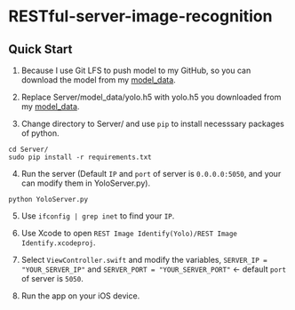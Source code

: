 # RESTful-server-image-recognition

## Quick Start
1. Because I use Git LFS to push model to my GitHub, so you can download the model from my [model_data](https://github.com/LinRenHong/RESTful-server-image-recognition/blob/master/Server/model_data/yolo.h5).

2. Replace Server/model_data/yolo.h5 with yolo.h5 you downloaded from my [model_data](https://github.com/LinRenHong/RESTful-server-image-recognition/blob/master/Server/model_data/yolo.h5).

3. Change directory to Server/ and use `pip` to install necesssary packages of python.
```
cd Server/
sudo pip install -r requirements.txt
```

4. Run the server (Default `IP` and `port` of server is `0.0.0.0:5050`, and your can modify them in YoloServer.py).
```
python YoloServer.py
```

5. Use `ifconfig | grep inet` to find your `IP`.

6. Use Xcode to open `REST Image Identify(Yolo)/REST Image Identify.xcodeproj`.

7. Select `ViewController.swift` and modify the variables, `SERVER_IP = "YOUR_SERVER_IP"` and `SERVER_PORT = "YOUR_SERVER_PORT"` <- default `port` of server is `5050`.

8. Run the app on your iOS device.
